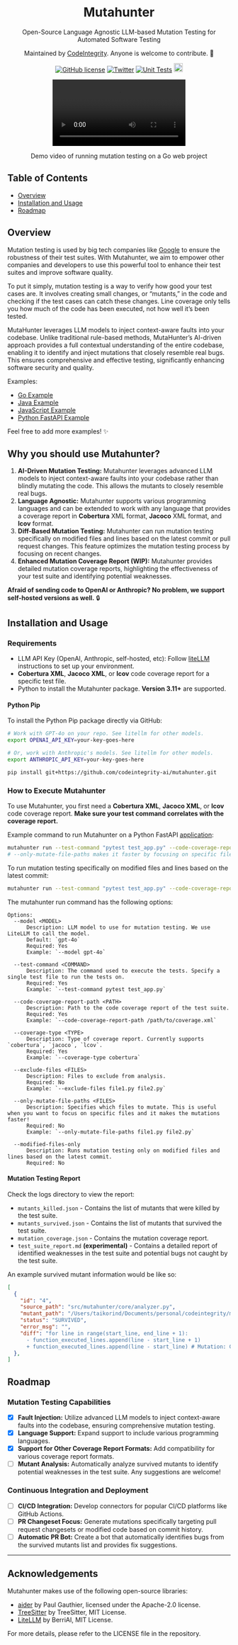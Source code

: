 <div align="center">
  <h1>Mutahunter</h1>

  Open-Source Language Agnostic LLM-based Mutation Testing for Automated Software Testing
  
  Maintained by [CodeIntegrity](https://www.codeintegrity.ai). Anyone is welcome to contribute. 🌟

  [![GitHub license](https://img.shields.io/badge/License-AGPL_3.0-blue.svg)](https://github.com/yourcompany/mutahunter/blob/main/LICENSE)
  [![Twitter](https://img.shields.io/twitter/follow/CodeIntegrity)](https://twitter.com/CodeIntegrity)
  [![Unit Tests](https://github.com/codeintegrity-ai/mutahunter/actions/workflows/test.yaml/badge.svg)](https://github.com/codeintegrity-ai/mutahunter/actions/workflows/test.yaml)
  <a href="https://github.com/codeintegrity-ai/mutahunter/commits/main">
  <img alt="GitHub" src="https://img.shields.io/github/last-commit/codeintegrity-ai/mutahunter/main?style=for-the-badge" height="20">
  </a>
</div>

<div align="center">
  <video src="https://github.com/codeintegrity-ai/mutahunter/assets/37044660/cca8a41b-b97e-4ce1-806d-e53d475d4226"></video>
  <p>Demo video of running mutation testing on a Go web project</p>
</div>

## Table of Contents

- [Overview](#overview)
- [Installation and Usage](#installation-and-usage)
- [Roadmap](#roadmap)

## Overview

Mutation testing is used by big tech companies like [Google](https://research.google/pubs/state-of-mutation-testing-at-google/) to ensure the robustness of their test suites. With Mutahunter, we aim to empower other companies and developers to use this powerful tool to enhance their test suites and improve software quality.

To put it simply, mutation testing is a way to verify how good your test cases are. It involves creating small changes, or “mutants,” in the code and checking if the test cases can catch these changes. Line coverage only tells you how much of the code has been executed, not how well it’s been tested.

MutaHunter leverages LLM models to inject context-aware faults into your codebase. Unlike traditional rule-based methods, MutaHunter’s AI-driven approach provides a full contextual understanding of the entire codebase, enabling it to identify and inject mutations that closely resemble real bugs. This ensures comprehensive and effective testing, significantly enhancing software security and quality.

Examples:

- [Go Example](/examples/go_webservice/)
- [Java Example](/examples/java_maven/)
- [JavaScript Example](/examples/js_vanilla/)
- [Python FastAPI Example](/examples/python_fastapi/)

Feel free to add more examples! ✨

## Why you should use Mutahunter?

1. **AI-Driven Mutation Testing:** Mutahunter leverages advanced LLM models to inject context-aware faults into your codebase rather than blindly mutating the code. This allows the mutants to closely resemble real bugs.
2. **Language Agnostic:** Mutahunter supports various programming languages and can be extended to work with any language that provides a coverage report in **Cobertura** XML format, **Jacoco** XML format, and **lcov** format.
3. **Diff-Based Mutation Testing:** Mutahunter can run mutation testing specifically on modified files and lines based on the latest commit or pull request changes. This feature optimizes the mutation testing process by focusing on recent changes.
4. **Enhanced Mutation Coverage Report (WIP):** Mutahunter provides detailed mutation coverage reports, highlighting the effectiveness of your test suite and identifying potential weaknesses.

**Afraid of sending code to OpenAI or Anthropic? No problem, we support self-hosted versions as well.** 🔒

## Installation and Usage

### Requirements

- LLM API Key (OpenAI, Anthropic, self-hosted, etc): Follow [liteLLM](https://litellm.vercel.app/docs/) instructions to set up your environment.
- **Cobertura XML**, **Jacoco XML**, or **lcov** code coverage report for a specific test file.
- Python to install the Mutahunter package. **Version 3.11+** are supported.

#### Python Pip

To install the Python Pip package directly via GitHub:

```bash
# Work with GPT-4o on your repo. See litellm for other models.
export OPENAI_API_KEY=your-key-goes-here

# Or, work with Anthropic's models. See litellm for other models.
export ANTHROPIC_API_KEY=your-key-goes-here

pip install git+https://github.com/codeintegrity-ai/mutahunter.git
```

### How to Execute Mutahunter

To use Mutahunter, you first need a **Cobertura XML**, **Jacoco XML**, or **lcov** code coverage report. **Make sure your test command correlates with the coverage report.**

Example command to run Mutahunter on a Python FastAPI [application](/examples/python_fastapi/):

```bash
mutahunter run --test-command "pytest test_app.py" --code-coverage-report-path "coverage.xml" --only-mutate-file-paths "app.py"
# --only-mutate-file-paths makes it faster by focusing on specific files
```

To run mutation testing specifically on modified files and lines based on the latest commit:

```bash
mutahunter run --test-command "pytest test_app.py" --code-coverage-report-path "coverage.xml" --modified-files-only
```

The mutahunter run command has the following options:

```plaintext
Options:
  --model <MODEL>
      Description: LLM model to use for mutation testing. We use LiteLLM to call the model.
      Default: `gpt-4o`
      Required: Yes
      Example: `--model gpt-4o`

  --test-command <COMMAND>
      Description: The command used to execute the tests. Specify a single test file to run the tests on.
      Required: Yes
      Example: `--test-command pytest test_app.py`

  --code-coverage-report-path <PATH>
      Description: Path to the code coverage report of the test suite.
      Required: Yes
      Example: `--code-coverage-report-path /path/to/coverage.xml`
  
  --coverage-type <TYPE>
      Description: Type of coverage report. Currently supports `cobertura`, `jacoco`, `lcov`.
      Required: Yes
      Example: `--coverage-type cobertura`

  --exclude-files <FILES>
      Description: Files to exclude from analysis.
      Required: No
      Example: `--exclude-files file1.py file2.py`

  --only-mutate-file-paths <FILES>
      Description: Specifies which files to mutate. This is useful when you want to focus on specific files and it makes the mutations faster!
      Required: No
      Example: `--only-mutate-file-paths file1.py file2.py`
  
  --modified-files-only
      Description: Runs mutation testing only on modified files and lines based on the latest commit.
      Required: No
```

#### Mutation Testing Report

Check the logs directory to view the report:

- `mutants_killed.json` - Contains the list of mutants that were killed by the test suite.
- `mutants_survived.json` - Contains the list of mutants that survived the test suite.
- `mutation_coverage.json` - Contains the mutation coverage report.
- `test_suite_report.md` **(experimental)** - Contains a detailed report of identified weaknesses in the test suite and potential bugs not caught by the test suite.

An example survived mutant information would be like so:

```json
[
  {
    "id": "4",
    "source_path": "src/mutahunter/core/analyzer.py",
    "mutant_path": "/Users/taikorind/Documents/personal/codeintegrity/mutahunter/logs/_latest/mutants/4_analyzer.py",
    "status": "SURVIVED",
    "error_msg": "",
    "diff": "for line in range(start_line, end_line + 1):
      - function_executed_lines.append(line - start_line + 1)
      + function_executed_lines.append(line - start_line) # Mutation: Change the calculation of executed lines to start from 0 instead of 1.\n"
  },
]
```

## Roadmap

### Mutation Testing Capabilities

- [x] **Fault Injection:** Utilize advanced LLM models to inject context-aware faults into the codebase, ensuring comprehensive mutation testing.
- [x] **Language Support:** Expand support to include various programming languages.
- [x] **Support for Other Coverage Report Formats:** Add compatibility for various coverage report formats.
- [ ] **Mutant Analysis:** Automatically analyze survived mutants to identify potential weaknesses in the test suite. Any suggestions are welcome!

### Continuous Integration and Deployment

- [ ] **CI/CD Integration:** Develop connectors for popular CI/CD platforms like GitHub Actions.
- [ ] **PR Changeset Focus:** Generate mutations specifically targeting pull request changesets or modified code based on commit history.
- [ ] **Automatic PR Bot:** Create a bot that automatically identifies bugs from the survived mutants list and provides fix suggestions.

---

## Acknowledgements

Mutahunter makes use of the following open-source libraries:

- [aider](https://github.com/paul-gauthier/aider) by Paul Gauthier, licensed under the Apache-2.0 license.
- [TreeSitter](https://github.com/tree-sitter/tree-sitter) by TreeSitter, MIT License.
- [LiteLLM](https://github.com/BerriAI/litellm) by BerriAI, MIT License.

For more details, please refer to the LICENSE file in the repository.
